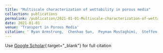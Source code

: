 ```yaml
---
title: "Multiscale characterization of wettability in porous media"
collection: publications
permalink: /publication/2021-01-01-Multiscale-characterization-of-wettability-in-porous-media
date: 2021-01-01
venue: 'Transport in Porous Media'
citation: ' Ryan Armstrong,  Chenhao Sun,  Peyman Mostaghimi,  Steffen Berg,  Maja R{\&quot;u}cker,  Paul Luckham,  Apostolos Georgiadis,  James McClure, &quot;Multiscale characterization of wettability in porous media.&quot; Transport in Porous Media, 2021.'
---
```

Use [Google Scholar](https://scholar.google.com/scholar?q=Multiscale+characterization+of+wettability+in+porous+media){:target="_blank"} for full citation